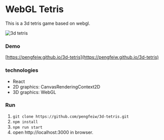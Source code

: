 # WebGL Tetris

This is a 3d tetris game based on webgl.

![3d tetris](https://cdn.jsdelivr.net/gh/pengfeiw/PengfeiBlog@1.0.0/image/70.png)

### Demo

[https://pengfeiw.github.io/3d-tetris](https://pengfeiw.github.io/3d-tetris)

### technologies

- React
- 2D graphics: CanvasRenderingContext2D
- 3D graphics: WebGL

### Run

1. `git clone https://github.com/pengfeiw/3d-tetris.git`
2. `npm install`
3. `npm run start`
4. open http://localhost:3000 in browser.
